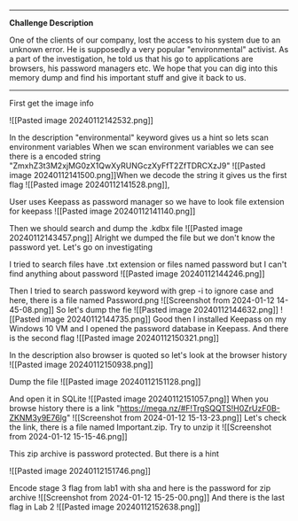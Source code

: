
---------------------

**Challenge Description**

One of the clients of our company, lost the access to his system due to an unknown error. He is supposedly a very popular "environmental" activist. As a part of the investigation, he told us that his go to applications are browsers, his password managers etc. We hope that you can dig into this memory dump and find his important stuff and give it back to us.

----------------------------------


First get the image info

![[Pasted image 20240112142532.png]]

In the description "environmental" keyword gives us a hint so lets scan environment variables
When we scan environment variables we can see there is a encoded string "ZmxhZ3t3M2xjMG0zX1QwXyRUNGczXyFfT2ZfTDRCXzJ9"
![[Pasted image 20240112141500.png]]When we decode the string it gives us the first flag
![[Pasted image 20240112141528.png]],

User uses Keepass as password manager so we have to look file extension for keepass
![[Pasted image 20240112141140.png]]

Then we should search and dump the .kdbx file
![[Pasted image 20240112143457.png]]
Alright we dumped the file but we don't know the password yet. Let's go on investigating 

I tried to search files have .txt extension or files named password but I can't find anything about password
![[Pasted image 20240112144246.png]]

Then I tried to search password keyword with grep -i to ignore case and here, there is a file named Password.png
![[Screenshot from 2024-01-12 14-45-08.png]]
So let's dump the fie
![[Pasted image 20240112144632.png]]
![[Pasted image 20240112144735.png]]
Good then I installed Keepass on my Windows 10 VM and I opened the password database in Keepass. And there is the second flag
![[Pasted image 20240112150321.png]]

In the description also browser is quoted so let's look at the browser history
![[Pasted image 20240112150938.png]]

Dump the file
![[Pasted image 20240112151128.png]]

And open it in SQLite
![[Pasted image 20240112151057.png]]
When you browse history there is a link "https://mega.nz/#F!TrgSQQTS!H0ZrUzF0B-ZKNM3y9E76lg" 
![[Screenshot from 2024-01-12 15-13-23.png]]
Let's check the link, there is a file named Important.zip. Try to unzip it
![[Screenshot from 2024-01-12 15-15-46.png]]

This zip archive is password protected. But there is a hint 

![[Pasted image 20240112151746.png]]

Encode stage 3 flag from lab1 with sha and here is the password for zip archive
	![[Screenshot from 2024-01-12 15-25-00.png]]
And there is the last flag in Lab 2
![[Pasted image 20240112152638.png]]